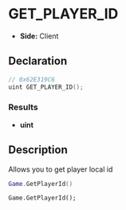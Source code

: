 # GET_PLAYER_ID
- **Side:** Client

## Declaration
```cpp
// 0x62E319C6
uint GET_PLAYER_ID();
```

### Results
- **uint**

## Description
Allows you to get player local id

```lua
Game.GetPlayerId()
```

```squirrel
Game.GetPlayerId();
```